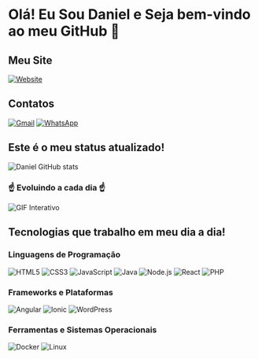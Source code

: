# Olá! Eu Sou Daniel e Seja bem-vindo ao meu GitHub 👋

## Meu Site
[![Website](https://img.shields.io/badge/website-000000?style=for-the-badge&logo=About.me&logoColor=white)](https://github.com/DanielDeveloperBR/meuPortfolio)


## Contatos
[![Gmail](https://img.shields.io/badge/Gmail-D14836?style=for-the-badge&logo=gmail&logoColor=white)](mailto:danieldetrabalho@hotmail.com?subject=Assunto)
[![WhatsApp](https://img.shields.io/badge/WhatsApp-25D366?style=for-the-badge&logo=whatsapp&logoColor=white)](https://wa.me/5521967782777?text=Olá,%20Daniel!%20Cheguei%20Aqui%20Pelo%20Seu%20GitHub!)


## Este é o meu status atualizado!
![Daniel GitHub stats](https://github-readme-stats.vercel.app/api?username=DanielDeveloperBR&show_icons=true&theme=radical)

### ☝ Evoluindo a cada dia ☝

![GIF Interativo](https://media.giphy.com/media/v1.Y2lkPTc5MGI3NjExcHhtOHJ5Z3FoOW9vOWJpbHI3ZHhlNnJvOXM2eDQwYjQ0OTB4dWwwYSZlcD12MV9pbnRlcm5hbF9naWZfYnlfaWQmY3Q9Zw/DUfyGJvh8p9kI/giphy.gif)

## Tecnologias que trabalho em meu dia a dia!

### Linguagens de Programação
![HTML5](https://img.shields.io/badge/HTML5-E34F26?style=for-the-badge&logo=html5&logoColor=white)
![CSS3](https://img.shields.io/badge/CSS3-1572B6?style=for-the-badge&logo=css3&logoColor=white)
![JavaScript](https://img.shields.io/badge/JavaScript-F7DF1E?style=for-the-badge&logo=javascript&logoColor=black)
![Java](https://img.shields.io/badge/Java-ED8B00?style=for-the-badge&logo=openjdk&logoColor=white)
![Node.js](https://img.shields.io/badge/Node.js-43853D?style=for-the-badge&logo=node.js&logoColor=white)
![React](https://img.shields.io/badge/React-61DAFB?style=for-the-badge&logo=react&logoColor=black)
![PHP](https://img.shields.io/badge/PHP-777BB4?style=for-the-badge&logo=php&logoColor=white)

### Frameworks e Plataformas
![Angular](https://img.shields.io/badge/Angular-DD0031?style=for-the-badge&logo=angular&logoColor=white)
![Ionic](https://img.shields.io/badge/Ionic-3880FF?style=for-the-badge&logo=ionic&logoColor=white)
![WordPress](https://img.shields.io/badge/WordPress-21759B?style=for-the-badge&logo=wordpress&logoColor=white)

### Ferramentas e Sistemas Operacionais
![Docker](https://img.shields.io/badge/Docker-2496ED?style=for-the-badge&logo=docker&logoColor=white)
![Linux](https://img.shields.io/badge/Linux-FCC624?style=for-the-badge&logo=linux&logoColor=black)

